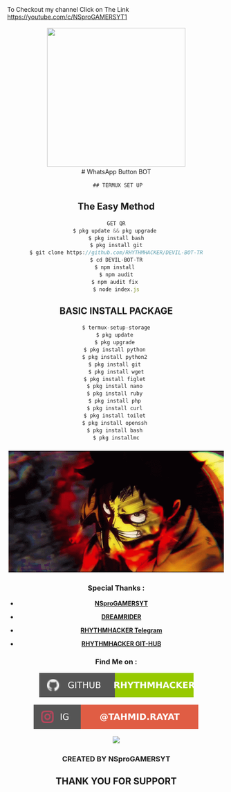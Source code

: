 <div style="text-align: left;">To Checkout my channel Click on The Link</div><div style="text-align: left;"><span style="color: black;"><a href="https://youtube.com/c/NSproGAMERSYT1" target="_blank">https://youtube.com/c/NSproGAMERSYT1</a><br /></span></div><div style="text-align: left;"><br /></div><div class="separator" style="clear: both; text-align: center;">  
     <a href="https://i.imgur.com/FGMyUus.jpeg" style="margin-left: 1em; margin-right: 1em;"><img border="0" data-original-height="800" data-original-width="800" height="320"src="https://i.imgur.com/FGMyUus.jpeg" width="320" /></a>
<div></div><div></div><div></div><div></div>
#
WhatsApp Button BOT

     ## TERMUX SET UP
  
## The Easy Method 

```js
GET QR
$ pkg update && pkg upgrade 
$ pkg install bash
$ pkg install git
$ git clone https://github.com/RHYTHMHACKER/DEVIL-BOT-TR
$ cd DEVIL-BOT-TR
$ npm install 
$ npm audit
$ npm audit fix 
$ node index.js
```
## BASIC INSTALL PACKAGE

```js
$ termux-setup-storage
$ pkg update 
$ pkg upgrade 
$ pkg install python 
$ pkg install python2 
$ pkg install git 
$ pkg install wget
$ pkg install figlet 
$ pkg install nano 
$ pkg install ruby 
$ pkg install php 
$ pkg install curl 
$ pkg install toilet 
$ pkg install openssh 
$ pkg install bash 
$ pkg installmc
```
###
<p align="center">

<img src=".imgs/NSproYT.gif"/>

</p>
 
### Special Thanks :

- [**NSproGAMERSYT**](https://youtube.com/c/NSproGAMERSYT1)

- [**DREAMRIDER**](https://www.instagram.com/__dream_rider_kl04)

- [**RHYTHMHACKER Telegram**](https://t.me/RHYTHMHACKER)

- [**RHYTHMHACKER GIT-HUB**](https://github.com/RHYTHMHACKER)

### Find Me on :

<p align="left">

  <a href="https://github.com/RHYTHMHACKER" target="_blank"><img src=".imgs/gitnspro.svg"></a>

  <a href="https://www.instagram.com/__dream_rider_kl04" target="_blank"><img src=".imgs/instanspro.svg"></a>

  <a href="https://t.me/RHYTHMHACKER" target="_blank"><img src="https://img.shields.io/badge/Chat-Messenger-blue?style=for-the-badge&logo=messenger"></a>

</p>

### CREATED BY NSproGAMERSYT
## THANK YOU FOR SUPPORT
